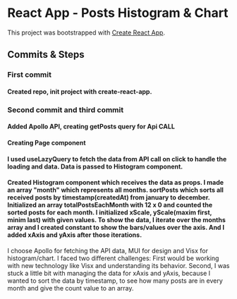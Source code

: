 # React App - Posts Histogram & Chart

This project was bootstrapped with [Create React App](https://github.com/facebook/create-react-app).

## Commits & Steps

### First commit

#### Created repo, init project with create-react-app.

### Second commit and third commit

#### Added Apollo API, creating getPosts query for Api CALL
#### Creating Page component
#### I used useLazyQuery to fetch the data from API call on click to handle the loading and data. Data is passed to Histogram component.
#### Created Histogram component which receives the data as props. I made an array "month" which represents  all months. sortPosts which sorts all received posts by timestamp(createdAt) from january to december. Initialized an array totalPostsEachMonth with 12 x 0 and counted the sorted posts for each month. I initialized xScale, yScale(maxim first, minim last) with given values. To show the data, I iterate over the months array and I created constant to show the bars/values over the axis. And I added xAxis and yAxis after those iterations.

I choose Apollo for fetching the API data, MUI for design and Visx for histogram/chart.
I faced two different challenges: First would be working with new technology like Visx and understanding its behavior. Second, I was stuck a little bit with managing the data for xAxis and yAxis, because I wanted to sort the data by timestamp, to see how many posts are in every month and give the count value to an array.
